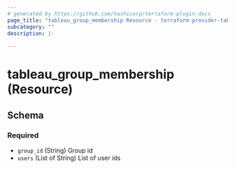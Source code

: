 ```yaml
---
# generated by https://github.com/hashicorp/terraform-plugin-docs
page_title: "tableau_group_membership Resource - terraform-provider-tableau"
subcategory: ""
description: |-
  
---
```


# tableau_group_membership (Resource)





<!-- schema generated by tfplugindocs -->
## Schema

### Required

- `group_id` (String) Group id
- `users` (List of String) List of user ids
